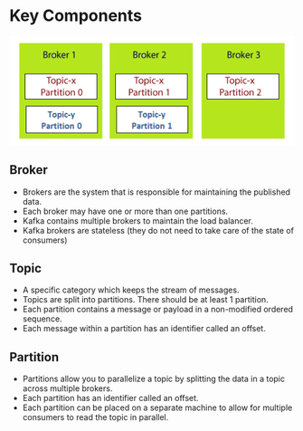 
# Key Components

![Apache Kafka](broker-topic-partition.png)

## Broker
- Brokers are the system that is responsible for maintaining the published data.
- Each broker may have one or more than one partitions.
- Kafka contains multiple brokers to maintain the load balancer.
- Kafka brokers are stateless (they do not need to take care of the state of consumers)

## Topic
- A specific category which keeps the stream of messages.
- Topics are split into partitions. There should be at least 1 partition.
- Each partition contains a message or payload in a non-modified ordered sequence.
- Each message within a partition has an identifier called an offset.

## Partition
- Partitions allow you to parallelize a topic by splitting the data in a topic across multiple brokers.
- Each partition has an identifier called an offset.
- Each partition can be placed on a separate machine to allow for multiple consumers to read the topic in parallel.
